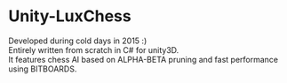 # Unity-LuxChess

Developed during cold days in 2015 :)<br>
Entirely written from scratch in C# for unity3D.<br>
It features chess AI based on ALPHA-BETA pruning and fast performance using BITBOARDS.<br>
